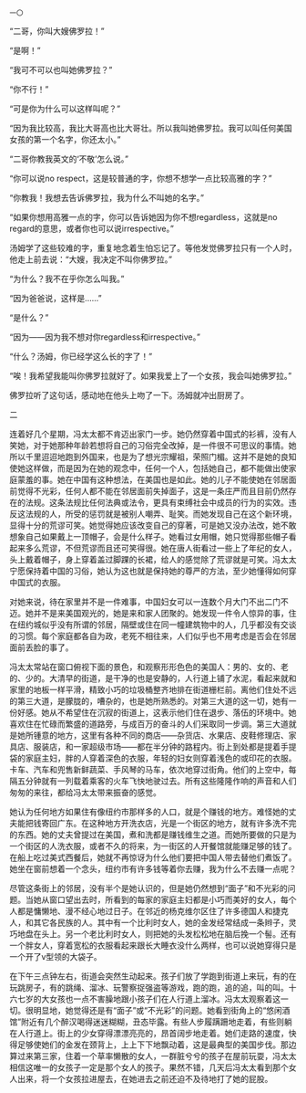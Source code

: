     一〇 

   “二哥，你叫大嫂佛罗拉！”

   “是啊！”

   “我可不可以也叫她佛罗拉？”

   “你不行！”

   “可是你为什么可以这样叫呢？”

   “因为我比较高，我比大哥高也比大哥壮。所以我叫她佛罗拉。我可以叫任何美国女孩的第一个名字，你还太小。”

   “二哥你教我英文的‘不敬’怎么说。”

   “你可以说no respect，这是较普通的字，你想不想学一点比较高雅的字？”

   “你教我！我想去告诉佛罗拉，我为什么不叫她的名字。”

   “如果你想用高雅一点的字，你可以告诉她因为你不想regardless，这就是no regard的意思，或者你也可以说irrespective。”

   汤姆学了这些较难的字，重复地念着生怕忘记了。等他发觉佛罗拉只有一个人时，他走上前去说：“大嫂，我决定不叫你佛罗拉。”

   “为什么？我不在乎你怎么叫我。”

   “因为爸爸说，这样是……”

   “是什么？”

   “因为——因为我不想对你regardless和irrespective。”

   “什么？汤姆，你已经学这么长的字了！”

   “唉！我希望我能叫你佛罗拉就好了。如果我爱上了一个女孩，我会叫她佛罗拉。”

   佛罗拉听了这句话，感动地在他头上吻了一下。汤姆就冲出厨房了。

   二

   连着好几个星期，冯太太都不肯迈出家门一步。她仍然穿着中国式的衫裤，没有人笑她，对于她那种年龄若想将自己的习俗完全改掉，是一件很不可思议的事情。她所以千里迢迢地跑到外国来，也是为了想光宗耀祖，荣照门楣。这并不是她的良知使她这样做，而是因为在她的观念中，任何一个人，包括她自己，都不能做出使家庭蒙羞的事。她在中国有这种想法，在美国也是如此。她的儿子不能使她在邻居面前觉得不光彩，任何人都不能在邻居面前失掉面子，这是一条庄严而且目前仍然存在的法规。这条法规比任何法典或法令，更具有束缚社会中成员的行为的实效。违反这法规的人，所受的惩罚就是被别人嘲弄、耻笑。而她发现自己在这个新环境，显得十分的荒谬可笑。她觉得她应该改变自己的穿著，可是她又没办法改，她不敢想象自己如果戴上一顶帽子，会是什么样子。她看过女用帽，她只觉得那些帽子看起来多么荒谬，不但荒谬而且还可笑得很。她在唐人街看过一些上了年纪的女人，头上戴着帽子，身上穿着盖过脚踝的长裙，给人的感觉除了荒谬就是可笑。冯太太宁愿保持着中国的习俗，她认为这也就是保持她的尊严的方法，至少她懂得如何穿中国式的衣服。

   对她来说，待在家里并不是一件难事，中国妇女可以一连数个月大门不出二门不迈。她并不是来美国观光的，她是来和家人团聚的。她发现一件令人惊异的事，住在纽约城似乎没有所谓的邻居，隔壁或住在同一幢建筑物中的人，几乎都没有交谈的习惯。每个家庭都各自为政，老死不相往来，人们似乎也不用考虑是否会在邻居面前丢脸的事了。

   冯太太常站在窗口俯视下面的景色，和观察形形色色的美国人：男的、女的、老的、少的。大清早的街道，是干净的也是安静的，人行道上铺了水泥，看起来就和家里的地板一样平滑，精致小巧的垃圾桶整齐地排在街道栅栏前。离他们住处不远的第三大道，是朦胧的，嘈杂的，也是她所熟悉的。对第三大道的这一切，她有一份好感。她从不希望住在沉寂的街道上，这表示他们住在退步、落伍的环境中。她喜欢住在忙碌而繁盛的道路旁，与成百万的奋斗的人们采取同一步调。第三大道就是她所锺意的地方，这里有各种不同的商店——杂货店、水果店、皮鞋修理店、家具店、服装店，和一家超级市场——都在半分钟的路程内。街上到处都是提着手提袋的家庭主妇，胖的人穿着深色的衣服，年轻的妇女则穿着浅色的或印花的衣服。卡车、汽车和兜售新鲜蔬菜、手风琴的马车，依次地穿过街角。他们的上空中，每隔五分钟就有一列载着乘客的火车飞快地驶过去。所有这些隆隆作响的声音和人们匆匆的来往，都给冯太太带来振奋的感觉。

   她认为任何地方如果住有像纽约市那样多的人口，就是个赚钱的地方。难怪她的丈夫能把钱寄回广东。在这种地方开洗衣店，光是一个街区的地方，就有许多洗不完的东西。她的丈夫曾提过在美国，煮和洗都是赚钱维生之道。而她所要做的只是为一个街区的人洗衣服，或者不久的将来，为一街区的人开餐馆就能赚足够的钱了。在船上吃过美式西餐后，她就不再惊讶为什么他们要把中国人带去替他们煮饭了。她坐在窗前想着一个念头，纽约市有许多钱等着你去赚，我为什么不去赚一点呢？

   尽管这条街上的邻居，没有半个是她认识的，但是她仍然想到“面子”和不光彩的问题。当她从窗口望出去时，所看到的每家的家庭主妇都是小巧而美好的女人，每个人都是慵懒地、漫不经心地过日子。在邻近的杨克维尔区住了许多德国人和捷克人，和其它各民族的人。其中有一个比利时女人，她的金发经常结成一条辫子，灵巧地盘在头上。另一个老比利时女人，则把她的头发松松地在脑后挽一个髻。还有一个胖女人，穿着宽松的衣服看起来跟长大睡衣没什么两样，也可以说她穿得只是一个开了v型领的大袋子。

   在下午三点钟左右，街道会突然生动起来。孩子们放了学跑到街道上来玩，有的在玩跳房子，有的跳绳、溜冰、玩警察捉强盗等游戏，跑的跑，追的追，叫的叫。十六七岁的大女孩也一点不害臊地跟小孩子们在人行道上溜冰。冯太太观察着这一切。很明显地，她觉得还是有“面子”或“不光彩”的问题。她看到街角上的“悠闲酒馆”附近有几个醉汉喝得迷迷糊糊，丑态毕露。有些人步履蹒跚地走着，有些则躺在人行道上。街上的少女穿得漂漂亮亮的，昂首阔步地走着。她们走路的速度，快得足够使她们的金发在颈背上，上上下下地飘动着，这是最典型的美国步伐。那边算过来第三家，住着一个草率懒散的女人，一群脏兮兮的孩子在屋前玩耍，冯太太相信这唯一的女孩子一定是那个女人的孩子。果然不错，几天后冯太太看到那个女人出来，将一个女孩拉进屋去，在她进去之前还迫不及待地打了她的屁股。

